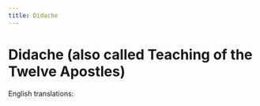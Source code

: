 ```yaml
---
title: Didache
---
```


# Didache (also called Teaching of the Twelve Apostles)

English translations:
